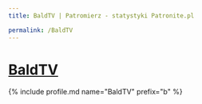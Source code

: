 ```yaml
---
title: BaldTV | Patromierz - statystyki Patronite.pl

permalink: /BaldTV
---
```


# [BaldTV](https://patronite.pl/BaldTV)

{% include profile.md name="BaldTV" prefix="b" %}
